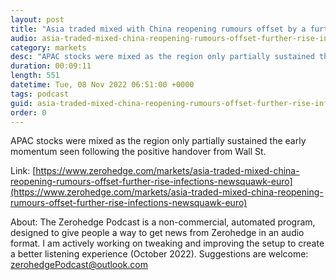 ```yaml
---
layout: post
title: "Asia traded mixed with China reopening rumours offset by a further rise in infections - Newsquawk Euro Market Open"
audio: asia-traded-mixed-china-reopening-rumours-offset-further-rise-infections-newsquawk-euro-0
category: markets
desc: "APAC stocks were mixed as the region only partially sustained the early momentum seen following the positive handover from Wall St."
duration: 00:09:11
length: 551
datetime: Tue, 08 Nov 2022 06:51:00 +0000
tags: podcast
guid: asia-traded-mixed-china-reopening-rumours-offset-further-rise-infections-newsquawk-euro-0
order: 0
---
```

APAC stocks were mixed as the region only partially sustained the early momentum seen following the positive handover from Wall St.

Link: [https://www.zerohedge.com/markets/asia-traded-mixed-china-reopening-rumours-offset-further-rise-infections-newsquawk-euro](https://www.zerohedge.com/markets/asia-traded-mixed-china-reopening-rumours-offset-further-rise-infections-newsquawk-euro)

About: The Zerohedge Podcast is a non-commercial, automated program, designed to give people a way to get news from Zerohedge in an audio format.  I am actively working on tweaking and improving the setup to create a better listening experience (October 2022).  Suggestions are welcome: [zerohedgePodcast@outlook.com](mailto:zerohedgePodcast@outlook.com)